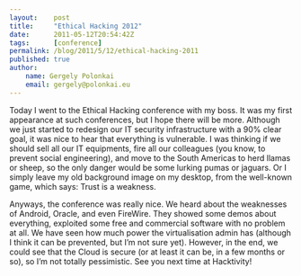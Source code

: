 ```yaml
---
layout:    post
title:     "Ethical Hacking 2012"
date:      2011-05-12T20:54:42Z
tags:      [conference]
permalink: /blog/2011/5/12/ethical-hacking-2011
published: true
author:
    name: Gergely Polonkai
    email: gergely@polonkai.eu
---
```


Today I went to the Ethical Hacking conference with my boss. It was my first
appearance at such conferences, but I hope there will be more. Although we
just started to redesign our IT security infrastructure with a 90% clear goal,
it was nice to hear that everything is vulnerable. I was thinking if we should
sell all our IT equipments, fire all our colleagues (you know, to prevent
social engineering), and move to the South Americas to herd llamas or sheep,
so the only danger would be some lurking pumas or jaguars. Or I simply leave
my old background image on my desktop, from the well-known game, which says:
Trust is a weakness.

Anyways, the conference was really nice. We heard about the weaknesses of
Android, Oracle, and even FireWire. They showed some demos about everything,
exploited some free and commercial software with no problem at all. We have
seen how much power the virtualisation admin has (although I think it can be
prevented, but I’m not sure yet). However, in the end, we could see that the
Cloud is secure (or at least it can be, in a few months or so), so I’m not
totally pessimistic. See you next time at Hacktivity!
